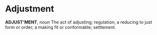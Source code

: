 # Adjustment

**ADJUST'MENT**, _noun_ The act of adjusting; regulation; a reducing to just form or order; a making fit or conformable; settlement.